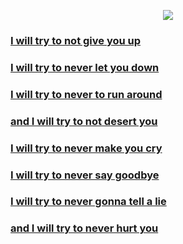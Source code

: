 <p align="center" dir="auto">
<animated-image data-catalyst="" style="width: 240px;">
  <a target="_blank" rel="noopener noreferrer" href="https://media.tenor.com/h-obOh2nH_kAAAAC/valorant-yoru.gif" data-target="animated-image.originalLink">
    <img src="https://media.tenor.com/h-obOh2nH_kAAAAC/valorant-yoru.gif" style="max-width: 100%; display: inline-block;" data-target="animated-image.originalImage"></a>
      <span class="AnimatedImagePlayer" data-target="animated-image.player" hidden="">
        <a data-target="animated-image.replacedLink" class="AnimatedImagePlayer-images" href="https://media.tenor.com/h-obOh2nH_kAAAAC/valorant-yoru.gif" target="_blank">
      
### I will try to not give you up
### I will try to never  let you down
### I will try to never to run around
### and I will try to not desert you

### I will try to never make you cry
### I will try to never say goodbye
### I will try to never gonna tell a lie
### and I will try to never hurt you

